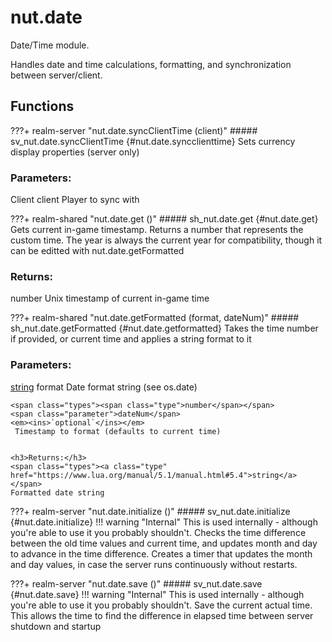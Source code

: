 # nut.date
Date/Time module.

Handles date and time calculations, formatting, and synchronization between server/client.
## Functions
???+ realm-server "<a id=nut.date.syncClientTime></a>nut.date.syncClientTime (client)"
    ##### sv_nut.date.syncClientTime {#nut.date.syncclienttime}
    Sets currency display properties (server only)
    <h3>Parameters:</h3>
    <span class="types"><span class="type">Client</span></span>
    <span class="parameter">client</span>
     Player to sync with



???+ realm-shared "<a id=nut.date.get></a>nut.date.get ()"
    ##### sh_nut.date.get {#nut.date.get}
    Gets current in-game timestamp.  Returns a number that represents the custom time.
	 The year is always the current year for compatibility, though it can be editted with nut.date.getFormatted
    <h3>Returns:</h3>
    <span class="types"><span class="type">number</span></span>
    Unix timestamp of current in-game time



???+ realm-shared "<a id=nut.date.getFormatted></a>nut.date.getFormatted (format, dateNum)"
    ##### sh_nut.date.getFormatted {#nut.date.getformatted}
    Takes the time number if provided, or current time and applies a string format to it
    <h3>Parameters:</h3>
    <span class="types"><a class="type" href="https://www.lua.org/manual/5.1/manual.html#5.4">string</a></span>
    <span class="parameter">format</span>
     Date format string (see os.date)

    <span class="types"><span class="type">number</span></span>
    <span class="parameter">dateNum</span>
    <em><ins>`optional`</ins></em>
     Timestamp to format (defaults to current time)


    <h3>Returns:</h3>
    <span class="types"><a class="type" href="https://www.lua.org/manual/5.1/manual.html#5.4">string</a></span>
    Formatted date string



???+ realm-server "<a id=nut.date.initialize></a>nut.date.initialize ()"
    ##### sv_nut.date.initialize {#nut.date.initialize}
    !!! warning "Internal"
        This is used internally - although you're able to use it you probably shouldn't.
    Checks the time difference between the old time values and current time, and updates month and day to advance in the time difference.
	 Creates a timer that updates the month and day values, in case the server runs continuously without restarts.

???+ realm-server "<a id=nut.date.save></a>nut.date.save ()"
    ##### sv_nut.date.save {#nut.date.save}
    !!! warning "Internal"
        This is used internally - although you're able to use it you probably shouldn't.
    Save the current actual time.  This allows the time to find the difference in elapsed time between server shutdown and startup

